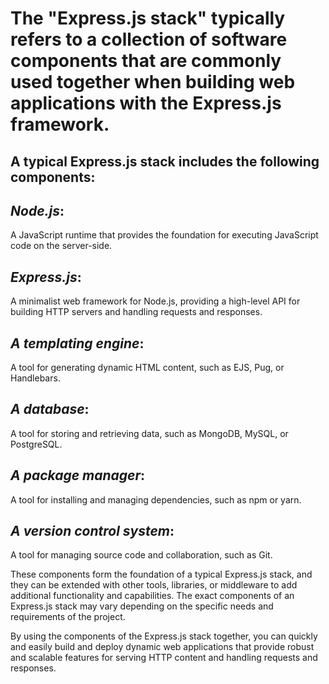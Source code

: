 # The "Express.js stack" typically refers to a collection of software components that are commonly used together when building web applications with the Express.js framework.

## A typical Express.js stack includes the following components:

## _Node.js_: 
  A JavaScript runtime that provides the foundation for executing JavaScript code on the server-side.

## _Express.js_: 
  A minimalist web framework for Node.js, providing a high-level API for building HTTP servers and handling requests and responses.

## _A templating engine_: 
  A tool for generating dynamic HTML content, such as EJS, Pug, or Handlebars.

## _A database_: 
  A tool for storing and retrieving data, such as MongoDB, MySQL, or PostgreSQL.

## _A package manager_: 
  A tool for installing and managing dependencies, such as npm or yarn.

## _A version control system_: 
  A tool for managing source code and collaboration, such as Git.

These components form the foundation of a typical Express.js stack, and they can be extended with other tools, libraries, or middleware to add additional functionality and capabilities. The exact components of an Express.js stack may vary depending on the specific needs and requirements of the project.

By using the components of the Express.js stack together, you can quickly and easily build and deploy dynamic web applications that provide robust and scalable features for serving HTTP content and handling requests and responses.